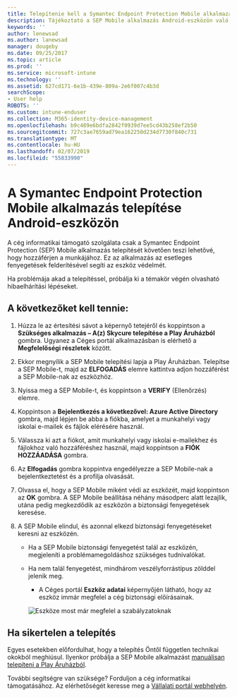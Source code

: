 ```yaml
---
title: Telepítenie kell a Symantec Endpoint Protection Mobile alkalmazást az Android-eszközön | Microsoft Docs
description: Tájékoztató a SEP Mobile alkalmazás Android-eszközön való telepítéséről.
keywords: ''
author: lenewsad
ms.author: lanewsad
manager: dougeby
ms.date: 09/25/2017
ms.topic: article
ms.prod: ''
ms.service: microsoft-intune
ms.technology: ''
ms.assetid: 627cd171-6e1b-439e-809a-2e6f007c4b3d
searchScope:
- User help
ROBOTS: ''
ms.custom: intune-enduser
ms.collection: M365-identity-device-management
ms.openlocfilehash: b9c489e6bdfa2842f0939d7ee5cd43b258ef2b50
ms.sourcegitcommit: 727c3ae7659ad79ea162250d234d7730f840c731
ms.translationtype: MT
ms.contentlocale: hu-HU
ms.lasthandoff: 02/07/2019
ms.locfileid: "55833990"
---
```

# <a name="install-symantec-endpoint-protection-mobile-on-your-android-device"></a>A Symantec Endpoint Protection Mobile alkalmazás telepítése Android-eszközön

A cég informatikai támogató szolgálata csak a Symantec Endpoint Protection (SEP) Mobile alkalmazás telepítését követően teszi lehetővé, hogy hozzáférjen a munkájához. Ez az alkalmazás az esetleges fenyegetések felderítésével segíti az eszköz védelmét.

Ha problémája akad a telepítéssel, próbálja ki a témakör végén olvasható hibaelhárítási lépéseket.

## <a name="what-you-need-to-do"></a>A következőket kell tennie:

1. Húzza le az értesítési sávot a képernyő tetejéről és koppintson a **Szükséges alkalmazás – A(z) Skycure telepítése a Play Áruházból** gombra. Ugyanez a Céges portál alkalmazásban is elérhető a __Megfelelőségi részletek__ között.

2. Ekkor megnyílik a SEP Mobile telepítési lapja a Play Áruházban. Telepítse a SEP Mobile-t, majd az **ELFOGADÁS** elemre kattintva adjon hozzáférést a SEP Mobile-nak az eszközhöz.

3. Nyissa meg a SEP Mobile-t, és koppintson a **VERIFY** (Ellenőrzés) elemre.

4. Koppintson a **Bejelentkezés a következővel: Azure Active Directory** gombra, majd lépjen be abba a fiókba, amelyet a munkahelyi vagy iskolai e-mailek és fájlok elérésére használ.

5. Válassza ki azt a fiókot, amit munkahelyi vagy iskolai e-mailekhez és fájlokhoz való hozzáféréshez használ, majd koppintson a **FIÓK HOZZÁADÁSA** gombra.

6. Az **Elfogadás** gombra koppintva engedélyezze a SEP Mobile-nak a bejelentkeztetést és a profilja olvasását.

7. Olvassa el, hogy a SEP Mobile miként védi az eszközét, majd koppintson az **OK** gombra. A SEP Mobile beállítása néhány másodperc alatt lezajlik, utána pedig megkezdődik az eszközön a biztonsági fenyegetések keresése.

8. A SEP Mobile elindul, és azonnal elkezd biztonsági fenyegetéseket keresni az eszközén.

   * Ha a SEP Mobile biztonsági fenyegetést talál az eszközén, megjeleníti a problémamegoldáshoz szükséges tudnivalókat.

   * Ha nem talál fenyegetést, mindhárom veszélyforrástípus zölddel jelenik meg.

     * A Céges portál **Eszköz adatai** képernyőjén látható, hogy az eszköz immár megfelel a cég biztonsági előírásainak.

     ![Eszköze most már megfelel a szabályzatoknak](./media/mtd-device-now-compliant-android.png)

## <a name="if-the-installation-doesnt-work"></a>Ha sikertelen a telepítés

Egyes esetekben előfordulhat, hogy a telepítés Öntől független technikai okokból meghiúsul. Ilyenkor próbálja a SEP Mobile alkalmazást [manuálisan telepíteni a Play Áruházból](https://play.google.com/store/apps/details?id=com.skycure.skycure).

További segítségre van szüksége? Forduljon a cég informatikai támogatásához. Az elérhetőségét keresse meg a [Vállalati portál webhelyén](https://go.microsoft.com/fwlink/?linkid=2010980).
